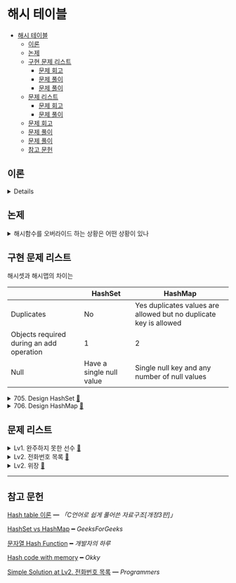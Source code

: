 # 해시 테이블

- [해시 테이블](#해시-테이블)
  - [이론](#이론)
  - [논제](#논제)
  - [구현 문제 리스트](#구현-문제-리스트)
    - [문제 회고](#문제-회고)
    - [문제 풀이](#문제-풀이)
    - [문제 풀이](#문제-풀이-1)
  - [문제 리스트](#문제-리스트)
    - [문제 회고](#문제-회고-1)
    - [문제 풀이](#문제-풀이-2)
  - [문제 회고](#문제-회고-2)
  - [문제 풀이](#문제-풀이-3)
  - [문제 풀이](#문제-풀이-4)
  - [참고 문헌](#참고-문헌)

## 이론

<details>
<br/>

해시란

    임의 크기 원소(키) → 고정 크기 값(해시값)으로 매핑한 것이다.

해시 함수란

    키를 입력받아 해시 주소를 생성하고, 이 해시 주소를 해시 테이블의 인덱스로 사용한다.

해시 함수에는 조건이 있는데,

<details>
<summary>1. 충돌이 적어야 하며,</summary>
<br/>

해시 충돌은 

    h라는 해시 함수에 k1과 k2라는 두 개의 키가

    h(k1) === h(k2) 되는 경우를 말한다.

해시 충돌이 빈번하면,

    버킷 내부에서 순차 탐색 시간이 길어져 탐색 성능이 저하된다.

    이때, 해시 충돌이 버킷의 슬롯 수보다 빈번하다면,
    
    버킷에 항목을 저장할 수 없으므로, 오버플로우가 발생했다는 의미이다.

해시 충돌을 최소화하려면

    a. 해시 함수를 수정하거나
    b. 해시 테이블의 크기를 적절히 조절해야 한다.

대표적인 해시 충돌 해결 기법 2가지는

1. `Seperate Chaining`

        해시 값이 충돌 된 해시 테이블의 버킷에는 연결 리스트로 원소가 연결된다.

    장점은

        원소를 무한정 저장할 수 있고,

    단점은

        - Search 행위에 O(n)이 된다.
        - 추가 메모리 할당의 비용이 따른다.

2. `Open Addressing`

        해시 값이 충돌 됬다면, 충돌 되지 않은 해시 테이블의 해시 주소를 탐사한다.

    장점은

        해시 테이블의 고정된 사이즈를 보장한다.
        
        즉, 메모리 할당을 조절할 수 있다.

    단점은

        - 원소의 해시 값이 해시 테이블의 키와 다를 수 있다.
        - 고정된 사이즈 또는 로드 팩터(자료형의 임계점)를 넘어서는 경우 리해싱의 비용이 따른다.

</details>
<br/>

<details>
<summary>2. 해시 함수값이 해시 테이블 주소 영역 내에 고르게 분포되어야 하며,</summary>
<br/>

해시 테이블의 크기를 홀수로 지정하는 이유인데,

직관적인 해시 함수인 `k(키) mod M(해시 테이블의 크기)`에서 

M이 짝수이고 k가 메모리 기반 키라면, 짝수에만 편향된 해시 함수값이 나온다.

M이 홀수 중 소수이고 k가 메모리 기반 키라면, k와 1을 약수로 가지는 수들이 해시 함수값이 됨으로 해시 주소의 분포가 넓다.
</details>
<br/>

<li>3. 계산이 빨라야 한다.</li>
<br/>
    
해싱은

    해시 테이블을 이용한 탐색을 말한다.

    조금 더 풀어쓰면, 어떤 항목의 키만을 가지고 항목이 들어 있는 배열의 인덱스를 탐색할 수 있는 기법이다.

해싱의 일반화는

    정리 정돈을 잘하는 사람이다. 

    물건마다 고유한 위치가 있고, 그 위치에 그 물건을 보관하기 때문이다.

    해시의 사용 예시는 데이터베이스 이다.

해싱에서 자료 구조는 

    배열을 사용한다.

    ...

</details>

## 논제

<details>
<summary>해시함수를 오버라이드 하는 상황은 어떤 상황이 있나 </summary>
<br/>

- 메모리 기반 키와 값 기반 키를 서술하라

      메모리 기반 키는 h(Object(key))

      값 기반 키는 h(key)이다.

- 값 기반 키의 필요성을 서술하라

      메모리 기반은 h(Object(key1)) !== h(Object(key1)) 이다.

      값 기반은 h(key1) === h(key1)을 보장한다.

</details>

## 구현 문제 리스트

해시셋과 해시맵의 차이는

|                                          | HashSet                  | HashMap                                                           |
| ---------------------------------------- | ------------------------ | ----------------------------------------------------------------- |
| Duplicates                               | No                       | Yes duplicates values are allowed but no duplicate key is allowed |
| Objects required during an add operation | 1                        | 2                                                                 |
| Null                                     | Have a single null value | Single null key and any number of null values                     |

<details>
<summary>
  705. Design HashSet
  <a href="https://leetcode.com/problems/design-hashset/">👊</a>  
</summary>

### 문제 회고

빌트인 자료형을 쓰면 금방 해결되는 문제다.

때문에 
   1. 해시 함수를 간단히 구현해보고
   2. 충돌 시, 충돌 해결 기법 또한 구현해보기로 하였다.

숫자를 키로 받는 해시 함수는 교재에도 나온 `나머지 방식`을 이용했다.
    
    key % this.maxSize

나머지 방식은 테이블이 배열일 때

    해시 함수값을 그대로 인덱스로 사용하는 것보다 배열의 크기를 줄여주는 효과를 주며

또는 테이블이 객체이면서 `maxSize`를 key의 자릿수보다 높게 측정시

    maxSize = 10^3
    key     = 10^2

    key와 동일한 해시 함수값으로 변환해주는 효과를 준다.

### 문제 풀이

해시 충돌 해결 기법으로 `Seperate Chaining`를 사용했지만,

버킷의 슬롯에서 탐색은 해시 테이블 크기만큼 탐색하지 않기 때문에 상수라 정의하였다.

때문에 해시 테이블 평균의 시간복잡도가 나왔다.

|       | `add`  | `contains` | `remove` | `_getHash` |
| :---: | :----: | :--------: | :------: | :--------: |
| time  | `O(1)` |   `O(1)`   |  `O(1)`  |   `O(1)`   |
| space | `O(1)` |   `O(1)`   |  `O(1)`  |   `O(1)`   |

> `src\705.js`에서 확인해볼 수 있다.

</details>

<details>
<summary>
  706. Design HashMap
  <a href="https://leetcode.com/problems/design-hashmap/">👊</a>  
</summary>

### 문제 풀이

|       | `put`  | `get`  | `remove` | `_getHash` |
| :---: | :----: | :----: | :------: | :--------: |
| time  | `O(1)` | `O(1)` |  `O(1)`  |   `O(1)`   |
| space | `O(1)` | `O(1)` |  `O(1)`  |   `O(1)`   |

> `src\706.js`에서 확인해볼 수 있다.

</details>

## 문제 리스트

<details>
<summary>
  Lv1. 완주하지 못한 선수
  <a href="https://programmers.co.kr/learn/courses/30/lessons/42576">👊</a>  
</summary>

### 문제 회고

일반적인 HashTable을 구현해보고 사용해보았다.

문자열을 키로 둔 해시 함수를 만들어야 했는데, 일반적인 `Horner's method`를 사용하였다.

    문자의 아스키 코드 값을 해시 주소로 사용하는데,

    cup나 puc일 때 생기는 해시 충돌을 줄이도록

    문자의 순서도 해시 주소를 만드는데 사용한다.

    고정된 해시 주소를 위해 32자릿수의 인덱스를 사용하며,     

        c * 31
        u * 30
        p * 29

### 문제 풀이

> `src\Lv1.js`에서 확인해볼 수 있다.

</details>

<details>
<summary>
  Lv2. 전화번호 목록
  <a href="https://programmers.co.kr/learn/courses/30/lessons/42577">👊</a>  
</summary>

## 문제 회고

문제 제출 에디터가 Javascript 언어 컴파일을 지원하지 않아 제출을 해볼 순 없었다.

빌트인 자료형의 해시 테이블 기반 자료형을 사용했으면 언어 구분없이 제출을 할 수 있었지만, 

구현한 자료구조를 사용하기 위해서이다.

처음 접근으로는 문자열 조작으로 해결했으나 주제에 맞지 않았다. 문제 풀이에서도 제외하였다.

    time:   O(n²)
    space:  O(1)

풀이는 `다른 사람의 풀이`로 참고할 수 있었다.

해시를 사용하니 공간은 늘어났지만 시간을 줄일 수 있었다.

    time:   O(ab)
    space:  O(a)

## 문제 풀이

> `src\Lv2.phoneBookjs`에서 확인해볼 수 있다.

</details>

<details>
<summary>
  Lv2. 위장
  <a href="https://programmers.co.kr/learn/courses/30/lessons/42578">👊</a>  
</summary>

## 문제 풀이

해시맵이 적합하다 판단했다.

의상의 종류를 해시 주소로 변환하고,
의상은 버킷에 배치할 수 있기 때문이다.

조합의 경우의 수는 버킷 간의 슬롯 갯수를 곱함으로써 만들어볼 수 있다.

여기에 한가지 의상일때의 경우의 수(`clothes.length`)를 더하면 최종 결과값이 나온다.

> `src\Lv2.clothes.js`에서 확인해볼 수 있다.

</details>

<hr/>

## 참고 문헌

[Hash table 이론](https://booksr.co.kr/html/book/book.asp?seq=697058) ━ *「C언어로 쉽게 풀어쓴 자료구조[개정3판]」*

[HashSet vs HashMap](https://www.geeksforgeeks.org/difference-between-hashmap-and-hashset/) ━ *GeeksForGeeks*

[문자열 Hash Function](https://devday.tistory.com/entry/자바스크립트-JavaScript에서-자바-Java-문자열-String-hashCode-구현하기) ━ *개발자의 하루*

[Hash code with memory](https://okky.kr/article/443194) ━ *Okky*

[Simple Solution at Lv2. 전화번호 목록](https://programmers.co.kr/learn/courses/30/lessons/42577/solution_groups?language=java) ━ *Programmers*